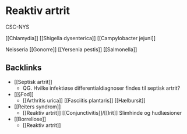 # Reaktiv artrit
CSC-NYS

[[Chlamydia]]
[[Shigella dysenterica]]
[[Campylobacter jejuni]]

Neisseria [[Gonorre]]
[[Yersenia pestis]]
[[Salmonella]]

## Backlinks
* [[Septisk artrit]]
	* QG. Hvilke infektiøse differentialdiagnoser findes til septisk artrit?
* [[§Fod]]
	* [[Arthritis urica]]
[[Fasciitis plantaris]]
[[Hælbursit]]
* [[Reiters syndrom]]
	* [[Reaktiv artrit]]
[[Conjunctivitis]]/[[Irit]]
Slimhinde og hudlæsioner
* [[Borreliose]]
	* [[Reaktiv artrit]]

<!-- {BearID:95C3100C-7ED4-4AAB-8B47-C51B1874C408-71605-00009D13FCC1383B} -->

